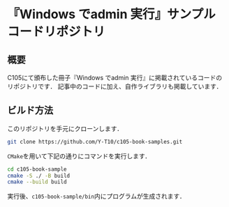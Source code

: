 # 『Windows でadmin 実行』サンプルコードリポジトリ
## 概要
C105にて頒布した冊子『Windows でadmin 実行』に掲載されているコードのリポジトリです．
記事中のコードに加え、自作ライブラリも掲載しています．

## ビルド方法
このリポジトリを手元にクローンします．

```bash
git clone https://github.com/Y-T10/c105-book-samples.git
```

`CMake`を用いて下記の通りにコマンドを実行します．

```bash
cd c105-book-sample
cmake -S ./ -B build
cmake --build build
```

実行後、`c105-book-sample/bin`内にプログラムが生成されます．
